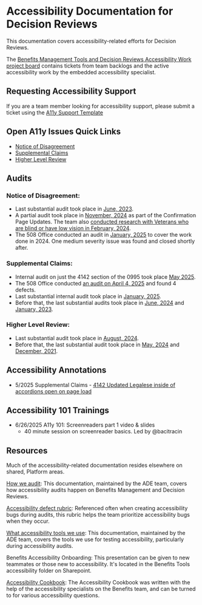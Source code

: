 # Accessibility Documentation for Decision Reviews

This documentation covers accessibility-related efforts for Decision Reviews.

The [Benefits Management Tools and Decision Reviews Accessibility Work project board](https://github.com/orgs/department-of-veterans-affairs/projects/1255/views/1) contains tickets from team backlogs and the active accessibility work by the embedded accessibility specialist.

## Requesting Accessibility Support

If you are a team member looking for accessibility support, please submit a ticket using the [A11y Support Template](https://github.com/department-of-veterans-affairs/va.gov-team/blob/master/products/decision-reviews/accessibility/a11y-support-template.md)

## Open A11y Issues Quick Links
- [Notice of Disagreement](https://github.com/department-of-veterans-affairs/va.gov-team/issues?q=is%3Aissue%20is%3Aopen%20label%3Aaccessibility%20label%3ANOD)
- [Supplemental Claims](https://github.com/department-of-veterans-affairs/va.gov-team/issues?q=is%3Aissue%20is%3Aopen%20label%3Aaccessibility%20label%3ASC)
- [Higher Level Review](https://github.com/department-of-veterans-affairs/va.gov-team/issues?q=is%3Aissue%20is%3Aopen%20label%3Aaccessibility%20label%3AHLR)


## Audits

### Notice of Disagreement: 
- Last substantial audit took place in [June, 2023](https://github.com/department-of-veterans-affairs/va.gov-team/issues/61234).
- A partial audit took place in [November, 2024](https://github.com/department-of-veterans-affairs/va.gov-team/issues/97618) as part of the Confirmation Page Updates. The team also [conducted research with Veterans who are blind or have low vision in February, 2024](https://github.com/department-of-veterans-affairs/va.gov-research-repository/issues/468).
- The 508 Office conducted an audit in [January, 2025](https://dvagov.sharepoint.com/:b:/r/sites/vaabdvro/Shared%20Documents/Decision%20Reviews/accessibility/audits/0995%20-%20Supplemental%20Claim/508%20Audit%20for%2043785%20va.gov%20forms.pdf?csf=1&web=1&e=6aalg5) to cover the work done in 2024. One medium severity issue was found and closed shortly after. 

### Supplemental Claims:
- Internal audit on just the 4142 section of the 0995 took place [May 2025](https://dvagov.sharepoint.com/:x:/s/vaabdvro/EYTtwXkxVs5Fj-z9scWr7wsBThXEVvbDG6B0YwSNX4mOvw?e=qeEqJO).
- The 508 Office conducted [an audit on April 4, 2025](https://dvagov.sharepoint.com/:b:/r/sites/vaabdvro/Shared%20Documents/Decision%20Reviews/accessibility/audits/0995%20-%20Supplemental%20Claim/508%20Audit%20for%2043785%20va.gov%20forms.pdf?csf=1&web=1&e=6aalg5) and found 4 defects. 
- Last substantial internal audit took place in [January, 2025](https://github.com/department-of-veterans-affairs/va.gov-team/issues/82892).
- Before that, the last substantial audits took place in [June, 2024](https://github.com/department-of-veterans-affairs/va.gov-team/issues/82892) and [January, 2023](https://github.com/department-of-veterans-affairs/va.gov-team/issues/52046).

### Higher Level Review: 
- Last substantial audit took place in [August, 2024](https://github.com/department-of-veterans-affairs/va.gov-team/issues/91384).
- Before that, the last substantial audit took place in [May, 2024](https://github.com/department-of-veterans-affairs/va.gov-team/issues/82890) and [December, 2021](https://github.com/department-of-veterans-affairs/va.gov-team/issues/34244). 

## Accessibility Annotations
- 5/2025 Supplemental Claims - [4142 Updated Legalese inside of accordions open on page load](https://www.figma.com/design/2LGebZcUuu5Iqh4QLPII6A/Supplemental-Claims--VA-0995-?node-id=4891-10005&t=a8rkT4S78uwU5QDd-0)

## Accessibility 101 Trainings
- 6/26/2025 A11y 101: Screenreaders part 1 video & slides
  - 40 minute session on screenreader basics. Led by @bacitracin

## Resources

Much of the accessibility-related documentation resides elsewhere on shared, Platform areas.

[How we audit](https://github.com/department-of-veterans-affairs/va.gov-team/blob/697656b9bc50cee01ad6265fe2803caddf02f5eb/teams/ADE/how-we-audit.md#whats-tested): This documentation, maintained by the ADE team, covers how accessibility audits happen on Benefits Management and Decision Reviews.

[Accessibility defect rubric](https://depo-platform-documentation.scrollhelp.site/developer-docs/accessibility-defect-severity-rubric): Referenced often when creating accessibility bugs during audits, this rubric helps the team prioritize accessibility bugs when they occur.

[What accessibility tools we use](https://github.com/department-of-veterans-affairs/va.gov-team/blob/697656b9bc50cee01ad6265fe2803caddf02f5eb/teams/ADE/tools-we-use.md): This documentation, maintained by the ADE team, covers the tools we use for testing accessibility, particularly during accessibility audits.

Benefits Accessibility Onboarding: This presentation can be given to new teammates or those new to accessibility. It's located in the Benefits Tools accessibility folder on Sharepoint.

[Accessibility Cookbook](https://github.com/department-of-veterans-affairs/va.gov-team/blob/master/teams/ADE/accessibility-cookbook.md): The Accessibility Cookbook was written with the help of the accessibility specialists on the Benefits team, and can be turned to for various accessibility questions.
